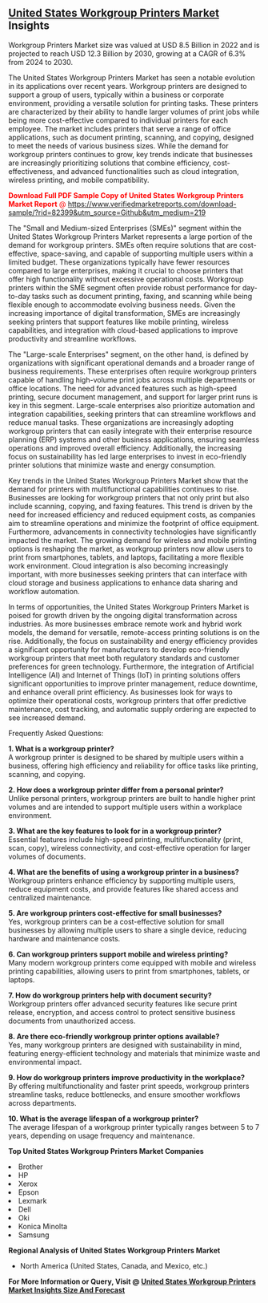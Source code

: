 <h2><a href="https://www.verifiedmarketreports.com/download-sample/?rid=82399&amp;utm_source=Github&amp;utm_medium=219" target="_blank">United States Workgroup Printers Market</a> Insights</h2><p>Workgroup Printers Market size was valued at USD 8.5 Billion in 2022 and is projected to reach USD 12.3 Billion by 2030, growing at a CAGR of 6.3% from 2024 to 2030.</p><p><p>The United States Workgroup Printers Market has seen a notable evolution in its applications over recent years. Workgroup printers are designed to support a group of users, typically within a business or corporate environment, providing a versatile solution for printing tasks. These printers are characterized by their ability to handle larger volumes of print jobs while being more cost-effective compared to individual printers for each employee. The market includes printers that serve a range of office applications, such as document printing, scanning, and copying, designed to meet the needs of various business sizes. While the demand for workgroup printers continues to grow, key trends indicate that businesses are increasingly prioritizing solutions that combine efficiency, cost-effectiveness, and advanced functionalities such as cloud integration, wireless printing, and mobile compatibility. <p><span class=""><span style="color: #ff0000;"><strong>Download Full PDF Sample Copy of United States Workgroup Printers Market Report</strong> @ </span><a href="https://www.verifiedmarketreports.com/download-sample/?rid=82399&amp;utm_source=Github&amp;utm_medium=219" target="_blank">https://www.verifiedmarketreports.com/download-sample/?rid=82399&amp;utm_source=Github&amp;utm_medium=219</a></span></p></p> <p>The "Small and Medium-sized Enterprises (SMEs)" segment within the United States Workgroup Printers Market represents a large portion of the demand for workgroup printers. SMEs often require solutions that are cost-effective, space-saving, and capable of supporting multiple users within a limited budget. These organizations typically have fewer resources compared to large enterprises, making it crucial to choose printers that offer high functionality without excessive operational costs. Workgroup printers within the SME segment often provide robust performance for day-to-day tasks such as document printing, faxing, and scanning while being flexible enough to accommodate evolving business needs. Given the increasing importance of digital transformation, SMEs are increasingly seeking printers that support features like mobile printing, wireless capabilities, and integration with cloud-based applications to improve productivity and streamline workflows. <p>The "Large-scale Enterprises" segment, on the other hand, is defined by organizations with significant operational demands and a broader range of business requirements. These enterprises often require workgroup printers capable of handling high-volume print jobs across multiple departments or office locations. The need for advanced features such as high-speed printing, secure document management, and support for larger print runs is key in this segment. Large-scale enterprises also prioritize automation and integration capabilities, seeking printers that can streamline workflows and reduce manual tasks. These organizations are increasingly adopting workgroup printers that can easily integrate with their enterprise resource planning (ERP) systems and other business applications, ensuring seamless operations and improved overall efficiency. Additionally, the increasing focus on sustainability has led large enterprises to invest in eco-friendly printer solutions that minimize waste and energy consumption. <p>Key trends in the United States Workgroup Printers Market show that the demand for printers with multifunctional capabilities continues to rise. Businesses are looking for workgroup printers that not only print but also include scanning, copying, and faxing features. This trend is driven by the need for increased efficiency and reduced equipment costs, as companies aim to streamline operations and minimize the footprint of office equipment. Furthermore, advancements in connectivity technologies have significantly impacted the market. The growing demand for wireless and mobile printing options is reshaping the market, as workgroup printers now allow users to print from smartphones, tablets, and laptops, facilitating a more flexible work environment. Cloud integration is also becoming increasingly important, with more businesses seeking printers that can interface with cloud storage and business applications to enhance data sharing and workflow automation. <p>In terms of opportunities, the United States Workgroup Printers Market is poised for growth driven by the ongoing digital transformation across industries. As more businesses embrace remote work and hybrid work models, the demand for versatile, remote-access printing solutions is on the rise. Additionally, the focus on sustainability and energy efficiency provides a significant opportunity for manufacturers to develop eco-friendly workgroup printers that meet both regulatory standards and customer preferences for green technology. Furthermore, the integration of Artificial Intelligence (AI) and Internet of Things (IoT) in printing solutions offers significant opportunities to improve printer management, reduce downtime, and enhance overall print efficiency. As businesses look for ways to optimize their operational costs, workgroup printers that offer predictive maintenance, cost tracking, and automatic supply ordering are expected to see increased demand. <p>Frequently Asked Questions:</p> <p><b>1. What is a workgroup printer?</b><br> A workgroup printer is designed to be shared by multiple users within a business, offering high efficiency and reliability for office tasks like printing, scanning, and copying.</p> <p><b>2. How does a workgroup printer differ from a personal printer?</b><br> Unlike personal printers, workgroup printers are built to handle higher print volumes and are intended to support multiple users within a workplace environment.</p> <p><b>3. What are the key features to look for in a workgroup printer?</b><br> Essential features include high-speed printing, multifunctionality (print, scan, copy), wireless connectivity, and cost-effective operation for larger volumes of documents.</p> <p><b>4. What are the benefits of using a workgroup printer in a business?</b><br> Workgroup printers enhance efficiency by supporting multiple users, reduce equipment costs, and provide features like shared access and centralized maintenance.</p> <p><b>5. Are workgroup printers cost-effective for small businesses?</b><br> Yes, workgroup printers can be a cost-effective solution for small businesses by allowing multiple users to share a single device, reducing hardware and maintenance costs.</p> <p><b>6. Can workgroup printers support mobile and wireless printing?</b><br> Many modern workgroup printers come equipped with mobile and wireless printing capabilities, allowing users to print from smartphones, tablets, or laptops.</p> <p><b>7. How do workgroup printers help with document security?</b><br> Workgroup printers offer advanced security features like secure print release, encryption, and access control to protect sensitive business documents from unauthorized access.</p> <p><b>8. Are there eco-friendly workgroup printer options available?</b><br> Yes, many workgroup printers are designed with sustainability in mind, featuring energy-efficient technology and materials that minimize waste and environmental impact.</p> <p><b>9. How do workgroup printers improve productivity in the workplace?</b><br> By offering multifunctionality and faster print speeds, workgroup printers streamline tasks, reduce bottlenecks, and ensure smoother workflows across departments.</p> <p><b>10. What is the average lifespan of a workgroup printer?</b><br> The average lifespan of a workgroup printer typically ranges between 5 to 7 years, depending on usage frequency and maintenance.</p></p><p><strong>Top United States Workgroup Printers Market Companies</strong></p><div data-test-id=""><p><li>Brother</li><li> HP</li><li> Xerox</li><li> Epson</li><li> Lexmark</li><li> Dell</li><li> Oki</li><li> Konica Minolta</li><li> Samsung</li></p><div><strong>Regional Analysis of&nbsp;United States Workgroup Printers Market</strong></div><ul><li dir="ltr"><p dir="ltr">North America&nbsp;(United States, Canada, and Mexico, etc.)</p></li></ul><p><strong>For More Information or Query, Visit @&nbsp;</strong><strong><a href="https://www.verifiedmarketreports.com/product/global-workgroup-printers-market-growth-2019-2024/?utm_source=Github&amp;utm_medium=219" target="_blank">United States Workgroup Printers Market Insights Size And Forecast</a></strong></p></div>
